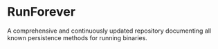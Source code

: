 # RunForever
 A comprehensive and continuously updated repository documenting all known persistence methods for running binaries.
